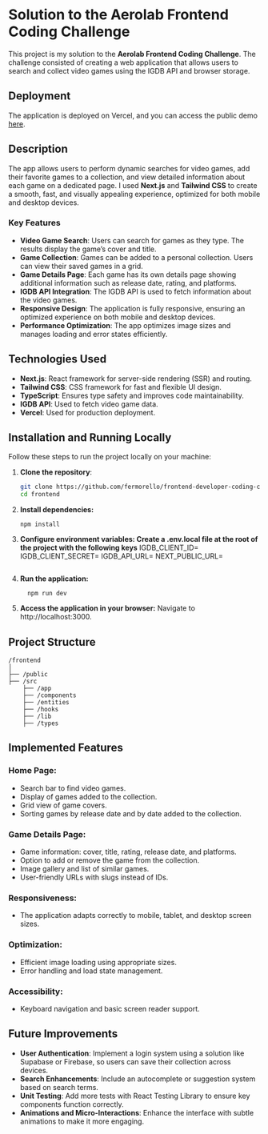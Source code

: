 # Solution to the Aerolab Frontend Coding Challenge

This project is my solution to the **Aerolab Frontend Coding Challenge**. The challenge consisted of creating a web application that allows users to search and collect video games using the IGDB API and browser storage.

## Deployment
The application is deployed on Vercel, and you can access the public demo [here](https://aerolab-game-manager.vercel.app).

## Description

The app allows users to perform dynamic searches for video games, add their favorite games to a collection, and view detailed information about each game on a dedicated page. I used **Next.js** and **Tailwind CSS** to create a smooth, fast, and visually appealing experience, optimized for both mobile and desktop devices.

### Key Features

- **Video Game Search**: Users can search for games as they type. The results display the game’s cover and title.
- **Game Collection**: Games can be added to a personal collection. Users can view their saved games in a grid.
- **Game Details Page**: Each game has its own details page showing additional information such as release date, rating, and platforms.
- **IGDB API Integration**: The IGDB API is used to fetch information about the video games.
- **Responsive Design**: The application is fully responsive, ensuring an optimized experience on both mobile and desktop devices.
- **Performance Optimization**: The app optimizes image sizes and manages loading and error states efficiently.

## Technologies Used

- **Next.js**: React framework for server-side rendering (SSR) and routing.
- **Tailwind CSS**: CSS framework for fast and flexible UI design.
- **TypeScript**: Ensures type safety and improves code maintainability.
- **IGDB API**: Used to fetch video game data.
- **Vercel**: Used for production deployment.

## Installation and Running Locally

Follow these steps to run the project locally on your machine:

1. **Clone the repository**:
   ```bash
   git clone https://github.com/fermorello/frontend-developer-coding-challenge.git
   cd frontend
2. **Install dependencies:**
    ```
    npm install
    ```
3. **Configure environment variables: Create a .env.local file at the root of the project with the following keys**
     IGDB_CLIENT_ID=
     IGDB_CLIENT_SECRET=
     IGDB_API_URL=
     NEXT_PUBLIC_URL=
   ```
4. **Run the application:**
   ```
     npm run dev
   ```
5. **Access the application in your browser:** Navigate to http://localhost:3000.

## Project Structure

```
/frontend
│
├── /public
├── /src
    ├── /app
    ├── /components
    ├── /entities
    ├── /hooks
    ├── /lib
    ├── /types
```

## Implemented Features

### Home Page:
- Search bar to find video games.
- Display of games added to the collection.
- Grid view of game covers.
- Sorting games by release date and by date added to the collection.

### Game Details Page:
- Game information: cover, title, rating, release date, and platforms.
- Option to add or remove the game from the collection.
- Image gallery and list of similar games.
- User-friendly URLs with slugs instead of IDs.

### Responsiveness:
- The application adapts correctly to mobile, tablet, and desktop screen sizes.

### Optimization:
- Efficient image loading using appropriate sizes.
- Error handling and load state management.

### Accessibility:
- Keyboard navigation and basic screen reader support.

## Future Improvements
- **User Authentication**: Implement a login system using a solution like Supabase or Firebase, so users can save their collection across devices.
- **Search Enhancements**: Include an autocomplete or suggestion system based on search terms.
- **Unit Testing**: Add more tests with React Testing Library to ensure key components function correctly.
- **Animations and Micro-Interactions**: Enhance the interface with subtle animations to make it more engaging.

